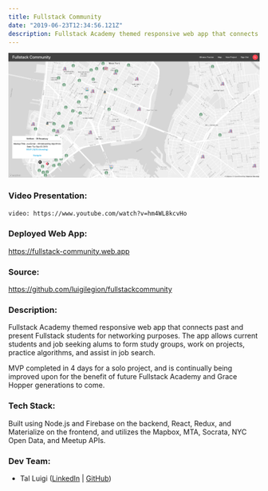 ```yaml
---
title: Fullstack Community
date: "2019-06-23T12:34:56.121Z"
description: Fullstack Academy themed responsive web app that connects past and present Fullstack students for networking purposes. The app allows current students and job seeking alums to form study groups, work on projects, practice algorithms, and assist in job search.
---
```


![Fullstack Community Screenshot](./fullstack-community.png)

### Video Presentation:

`video: https://www.youtube.com/watch?v=hm4WL8kcvHo`

### Deployed Web App:

https://fullstack-community.web.app

### Source:

https://github.com/luigilegion/fullstackcommunity

### Description:

Fullstack Academy themed responsive web app that connects past and present Fullstack students for networking purposes. The app allows current students and job seeking alums to form study groups, work on projects, practice algorithms, and assist in job search.

MVP completed in 4 days for a solo project, and is continually being improved upon for the benefit of future Fullstack Academy and Grace Hopper generations to come.

### Tech Stack:

Built using Node.js and Firebase on the backend, React, Redux, and Materialize on the frontend, and utilizes the Mapbox, MTA, Socrata, NYC Open Data, and Meetup APIs.

### Dev Team:

- Tal Luigi ([LinkedIn](https://www.linkedin.com/in/talluigi) | [GitHub](https://github.com/luigilegion))
